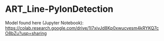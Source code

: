 # ART_Line-PylonDetection

Model found here (Jupyter Notebook): https://colab.research.google.com/drive/1I7xivJd8Kp0xwucvesm4kRYKQ7cO8bZu?usp=sharing
